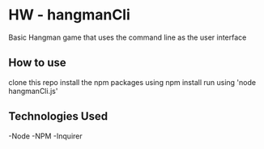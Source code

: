# HW - hangmanCli
Basic Hangman game that uses the command line as the user interface

## How to use
clone this repo
install the npm packages using npm install
run using 'node hangmanCli.js'

## Technologies Used
-Node
-NPM
-Inquirer

